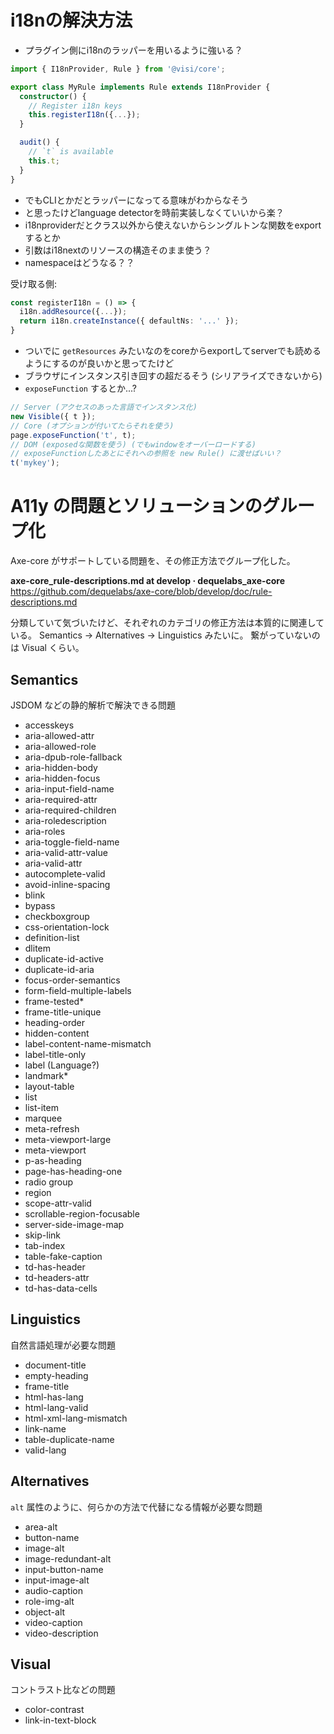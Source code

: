 # i18nの解決方法
- プラグイン側にi18nのラッパーを用いるように強いる？

```ts
import { I18nProvider, Rule } from '@visi/core';

export class MyRule implements Rule extends I18nProvider {
  constructor() {
    // Register i18n keys
    this.registerI18n({...});
  }

  audit() {
    // `t` is available
    this.t;
  }
}
```

- でもCLIとかだとラッパーになってる意味がわからなそう
- と思ったけどlanguage detectorを時前実装しなくていいから楽？
- i18nproviderだとクラス以外から使えないからシングルトンな関数をexportするとか
- 引数はi18nextのリソースの構造そのまま使う？
- namespaceはどうなる？？

受け取る側:

```ts
const registerI18n = () => {
  i18n.addResource({...});
  return i18n.createInstance({ defaultNs: '...' });
}
```

- ついでに `getResources` みたいなのをcoreからexportしてserverでも読めるようにするのが良いかと思ってたけど
- ブラウザにインスタンス引き回すの超だるそう (シリアライズできないから)
- `exposeFunction` するとか...?

```ts
// Server (アクセスのあった言語でインスタンス化)
new Visible({ t });
// Core (オプションが付いてたらそれを使う)
page.exposeFunction('t', t);
// DOM (exposedな関数を使う) (でもwindowをオーバーロードする)
// exposeFunctionしたあとにそれへの参照を new Rule() に渡せばいい？
t('mykey');
```

# A11y の問題とソリューションのグループ化

Axe-core がサポートしている問題を、その修正方法でグループ化した。

**axe-core_rule-descriptions.md at develop · dequelabs_axe-core**
<https://github.com/dequelabs/axe-core/blob/develop/doc/rule-descriptions.md>

分類していて気づいたけど、それぞれのカテゴリの修正方法は本質的に関連している。 Semantics -> Alternatives -> Linguistics みたいに。 繋がっていないのは Visual くらい。

## Semantics

JSDOM などの静的解析で解決できる問題

- accesskeys
- aria-allowed-attr
- aria-allowed-role
- aria-dpub-role-fallback
- aria-hidden-body
- aria-hidden-focus
- aria-input-field-name
- aria-required-attr
- aria-required-children
- aria-roledescription
- aria-roles
- aria-toggle-field-name
- aria-valid-attr-value
- aria-valid-attr
- autocomplete-valid
- avoid-inline-spacing
- blink
- bypass
- checkboxgroup
- css-orientation-lock
- definition-list
- dlitem
- duplicate-id-active
- duplicate-id-aria
- focus-order-semantics
- form-field-multiple-labels
- frame-tested\*
- frame-title-unique
- heading-order
- hidden-content
- label-content-name-mismatch
- label-title-only
- label (Language?)
- landmark\*
- layout-table
- list
- list-item
- marquee
- meta-refresh
- meta-viewport-large
- meta-viewport
- p-as-heading
- page-has-heading-one
- radio group
- region
- scope-attr-valid
- scrollable-region-focusable
- server-side-image-map
- skip-link
- tab-index
- table-fake-caption
- td-has-header
- td-headers-attr
- td-has-data-cells

## Linguistics

自然言語処理が必要な問題

- document-title
- empty-heading
- frame-title
- html-has-lang
- html-lang-valid
- html-xml-lang-mismatch
- link-name
- table-duplicate-name
- valid-lang

## Alternatives

`alt` 属性のように、何らかの方法で代替になる情報が必要な問題

- area-alt
- button-name
- image-alt
- image-redundant-alt
- input-button-name
- input-image-alt
- audio-caption
- role-img-alt
- object-alt
- video-caption
- video-description

## Visual

コントラスト比などの問題

- color-contrast
- link-in-text-block
